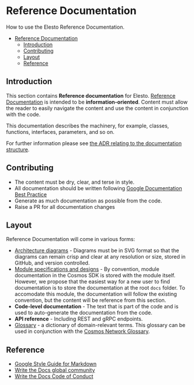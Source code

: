 # Reference Documentation

How to use the Elesto Reference Documentation.

- [Reference Documentation](#reference-documentation)
  - [Introduction](#introduction)
  - [Contributing](#contributing)
  - [Layout](#layout)
  - [Reference](#reference)

## Introduction

This section contains **Reference documentation** for Elesto. [Reference Documentation](https://documentation.divio.com/reference/) is intended to be **information-oriented**. Content must allow the reader to easily navigate the content and use the content in conjunction with the code.

This documentation describes the machinery, for example, classes, functions, interfaces, parameters, and so on.

For further information please see 
[the ADR relating to the documentation structure](../Explanation/ADR/adr-002-docs-structure.md). 
## Contributing

* The content must be dry, clear, and terse in style.
* All documentation should be written following [Google Documentation Best Practice](https://google.github.io/styleguide/docguide/best_practices.html)
* Generate as much documentation as possible from the code.
* Raise a PR for all documentation changes

## Layout

Reference Documentation will come in various forms:

* [Architecture diagrams](./architecture) - Diagrams must be in SVG format so that the diagrams can remain crisp and clear at any resolution or size, stored in GitHub, and version controlled. 
* [Module specifications and designs](./MODULES.md) - By convention, module documentation in the Cosmos SDK is stored with the module itself. However, we propose that the easiest way for a new user to find documentation is to store the documentation at the root `docs` folder. To accomodate this module, the documentation will follow the existing convention, but the content will be reference from this section.
* **Code-level documentation** - The text that is part of the code and is used to auto-generate the documentation from the code.
* **API reference** - Including REST and gRPC endpoints.
* [Glossary](GLOSSARY.md) - a dictionary of domain-relevant terms. This glossary can be used in conjunction with the [Cosmos Network Glossary](https://v1.cosmos.network/glossary).

## Reference

- [Google Style Guide for Markdown](https://github.com/google/styleguide/blob/gh-pages/docguide/style.md)
- [Write the Docs global community](https://www.writethedocs.org/)
- [Write the Docs Code of Conduct](https://www.writethedocs.org/code-of-conduct/#the-principles)
